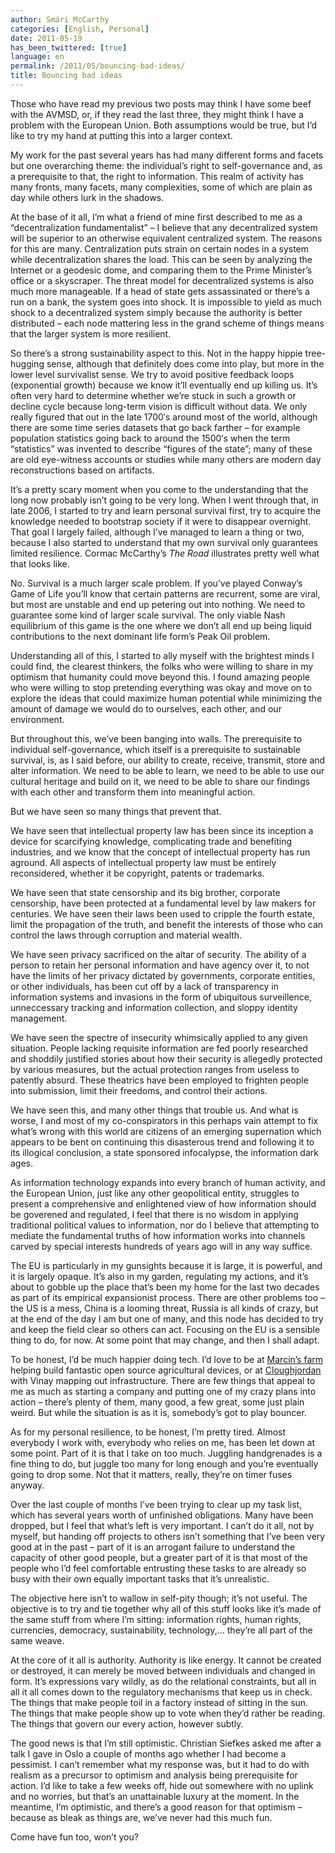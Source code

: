 ```yaml
---
author: Smári McCarthy
categories: [English, Personal]
date: 2011-05-19
has_been_twittered: [true]
language: en
permalink: /2011/05/bouncing-bad-ideas/
title: Bouncing bad ideas
---
```

<p class="wp-flattr-button">
  <a class="FlattrButton" style="display:none;" href="http://www.smarimccarthy.is/2011/05/bouncing-bad-ideas/" title="Bouncing bad ideas" rev="flattr;uid:smarimc;language:en_GB;category:text;button:compact;">Those who have read my previous two posts may think I have some beef with the AVMSD, or, if they read the last three, they might think I have a problem with the European Union. Both assumptions would be true, but I'd like to try my hand at putting this into a larger context. My work for the past several years has had many different forms and facets but one overarching theme: the individual's right to self-governance and, as a prerequisite to that, the right to information. This realm of activity has many fronts, many facets, many complexities, some of which are plain as day while others lurk in the shadows. At the base of it all, I'm what a friend of mine first described to me as a "decentralization fundamentalist" - I believe that any decentralized system will be superior to an otherwise equivalent centralized system. The reasons for this are many. Centralization puts strain on certain nodes in a system while decentralization shares the load. This can be seen by analyzing the Internet or a geodesic dom</a>
</p>

Those who have read my previous two posts may think I have some beef with the AVMSD, or, if they read the last three, they might think I have a problem with the European Union. Both assumptions would be true, but I&#8217;d like to try my hand at putting this into a larger context.

My work for the past several years has had many different forms and facets but one overarching theme: the individual&#8217;s right to self-governance and, as a prerequisite to that, the right to information. This realm of activity has many fronts, many facets, many complexities, some of which are plain as day while others lurk in the shadows.

At the base of it all, I&#8217;m what a friend of mine first described to me as a &#8220;decentralization fundamentalist&#8221; &#8211; I believe that any decentralized system will be superior to an otherwise equivalent centralized system. The reasons for this are many. Centralization puts strain on certain nodes in a system while decentralization shares the load. This can be seen by analyzing the Internet or a geodesic dome, and comparing them to the Prime Minister&#8217;s office or a skyscraper. The threat model for decentralized systems is also much more manageable. If a head of state gets assassinated or there&#8217;s a run on a bank, the system goes into shock. It is impossible to yield as much shock to a decentralized system simply because the authority is better distributed &#8211; each node mattering less in the grand scheme of things means that the larger system is more resilient.

So there&#8217;s a strong sustainability aspect to this. Not in the happy hippie tree-hugging sense, although that definitely does come into play, but more in the lower level survivalist sense. We try to avoid positive feedback loops (exponential growth) because we know it&#8217;ll eventually end up killing us. It&#8217;s often very hard to determine whether we&#8217;re stuck in such a growth or decline cycle because long-term vision is difficult without data. We only really figured that out in the late 1700&#8242;s around most of the world, although there are some time series datasets that go back farther &#8211; for example population statistics going back to around the 1500&#8242;s when the term &#8220;statistics&#8221; was invented to describe &#8220;figures of the state&#8221;; many of these are old eye-witness accounts or studies while many others are modern day reconstructions based on artifacts.

It&#8217;s a pretty scary moment when you come to the understanding that the long now probably isn&#8217;t going to be very long. When I went through that, in late 2006, I started to try and learn personal survival first, try to acquire the knowledge needed to bootstrap society if it were to disappear overnight. That goal I largely failed, although I&#8217;ve managed to learn a thing or two, because I also started to understand that my own survival only guarantees limited resilience. Cormac McCarthy&#8217;s *The Road* illustrates pretty well what that looks like.

No. Survival is a much larger scale problem. If you&#8217;ve played Conway&#8217;s Game of Life you&#8217;ll know that certain patterns are recurrent, some are viral, but most are unstable and end up petering out into nothing. We need to guarantee some kind of larger scale survival. The only viable Nash equilibrium of this game is the one where we don&#8217;t all end up being liquid contributions to the next dominant life form&#8217;s Peak Oil problem.

Understanding all of this, I started to ally myself with the brightest minds I could find, the clearest thinkers, the folks who were willing to share in my optimism that humanity could move beyond this. I found amazing people who were willing to stop pretending everything was okay and move on to explore the ideas that could maximize human potential while minimizing the amount of damage we would do to ourselves, each other, and our environment.

But throughout this, we&#8217;ve been banging into walls. The prerequisite to individual self-governance, which itself is a prerequisite to sustainable survival, is, as I said before, our ability to create, receive, transmit, store and alter information. We need to be able to learn, we need to be able to use our cultural heritage and build on it, we need to be able to share our findings with each other and transform them into meaningful action.

But we have seen so many things that prevent that.

We have seen that intellectual property law has been since its inception a device for scarcifying knowledge, complicating trade and benefiting industries, and we know that the concept of intellectual property has run aground. All aspects of intellectual property law must be entirely reconsidered, whether it be copyright, patents or trademarks.

We have seen that state censorship and its big brother, corporate censorship, have been protected at a fundamental level by law makers for centuries. We have seen their laws been used to cripple the fourth estate, limit the propagation of the truth, and benefit the interests of those who can control the laws through corruption and material wealth.

We have seen privacy sacrificed on the altar of security. The ability of a person to retain her personal information and have agency over it, to not have the limits of her privacy dictated by governments, corporate entities, or other individuals, has been cut off by a lack of transparency in information systems and invasions in the form of ubiquitous surveillence, unneccessary tracking and information collection, and sloppy identity management.

We have seen the spectre of insecurity whimsically applied to any given situation. People lacking requisite information are fed poorly researched and shoddily justified stories about how their security is allegedly protected by various measures, but the actual protection ranges from useless to patently absurd. These theatrics have been employed to frighten people into submission, limit their freedoms, and control their actions.

We have seen this, and many other things that trouble us. And what is worse, I and most of my co-conspirators in this perhaps vain attempt to fix what&#8217;s wrong with this world are citizens of an emerging supernation which appears to be bent on continuing this disasterous trend and following it to its illogical conclusion, a state sponsored infocalypse, the information dark ages.

As information technology expands into every branch of human activity, and the European Union, just like any other geopolitical entity, struggles to present a comprehensive and enlightened view of how information should be goverened and regulated, I feel that there is no wisdom in applying traditional political values to information, nor do I believe that attempting to mediate the fundamental truths of how information works into channels carved by special interests hundreds of years ago will in any way suffice.

The EU is particularly in my gunsights because it is large, it is powerful, and it is largely opaque. It&#8217;s also in my garden, regulating my actions, and it&#8217;s about to gobble up the place that&#8217;s been my home for the last two decades as part of its empirical expansionist process. There are other problems too &#8211; the US is a mess, China is a looming threat, Russia is all kinds of crazy, but at the end of the day I am but one of many, and this node has decided to try and keep the field clear so others can act. Focusing on the EU is a sensible thing to do, for now. At some point that may change, and then I shall adapt.

To be honest, I&#8217;d be much happier doing tech. I&#8217;d love to be at [Marcin&#8217;s farm][1] helping build fantastic open source agricultural devices, or at [Cloughjordan][2] with Vinay mapping out infrastructure. There are few things that appeal to me as much as starting a company and putting one of my crazy plans into action &#8211; there&#8217;s plenty of them, many good, a few great, some just plain weird. But while the situation is as it is, somebody&#8217;s got to play bouncer.

As for my personal resilience, to be honest, I&#8217;m pretty tired. Almost everybody I work with, everybody who relies on me, has been let down at some point. Part of it is that I take on too much. Juggling handgrenades is a fine thing to do, but juggle too many for long enough and you&#8217;re eventually going to drop some. Not that it matters, really, they&#8217;re on timer fuses anyway.

Over the last couple of months I&#8217;ve been trying to clear up my task list, which has several years worth of unfinished obligations. Many have been dropped, but I feel that what&#8217;s left is very important. I can&#8217;t do it all, not by myself, but handing off projects to others isn&#8217;t something that I&#8217;ve been very good at in the past &#8211; part of it is an arrogant failure to understand the capacity of other good people, but a greater part of it is that most of the people who I&#8217;d feel comfortable entrusting these tasks to are already so busy with their own equally important tasks that it&#8217;s unrealistic.

The objective here isn&#8217;t to wallow in self-pity though; it&#8217;s not useful. The objective is to try and tie together why all of this stuff looks like it&#8217;s made of the same stuff from where I&#8217;m sitting: information rights, human rights, currencies, democracy, sustainability, technology,&#8230; they&#8217;re all part of the same weave.

At the core of it all is authority. Authority is like energy. It cannot be created or destroyed, it can merely be moved between individuals and changed in form. It&#8217;s expressions vary wildly, as do the relational constraints, but all in all it all comes down to the regulatory mechanisms that keep us in check. The things that make people toil in a factory instead of sitting in the sun. The things that make people show up to vote when they&#8217;d rather be reading. The things that govern our every action, however subtly.

The good news is that I&#8217;m still optimistic. Christian Siefkes asked me after a talk I gave in Oslo a couple of months ago whether I had become a pessimist. I can&#8217;t remember what my response was, but it had to do with realism as a precursor to optimism and analysis being prerequisite for action. I&#8217;d like to take a few weeks off, hide out somewhere with no uplink and no worries, but that&#8217;s an unattainable luxury at the moment. In the meantime, I&#8217;m optimistic, and there&#8217;s a good reason for that optimism &#8211; because as bleak as things are, we&#8217;ve never had this much fun.

Come have fun too, won&#8217;t you?

 [1]: http://www.opensourceecology.org
 [2]: http://www.thevillage.ie/
